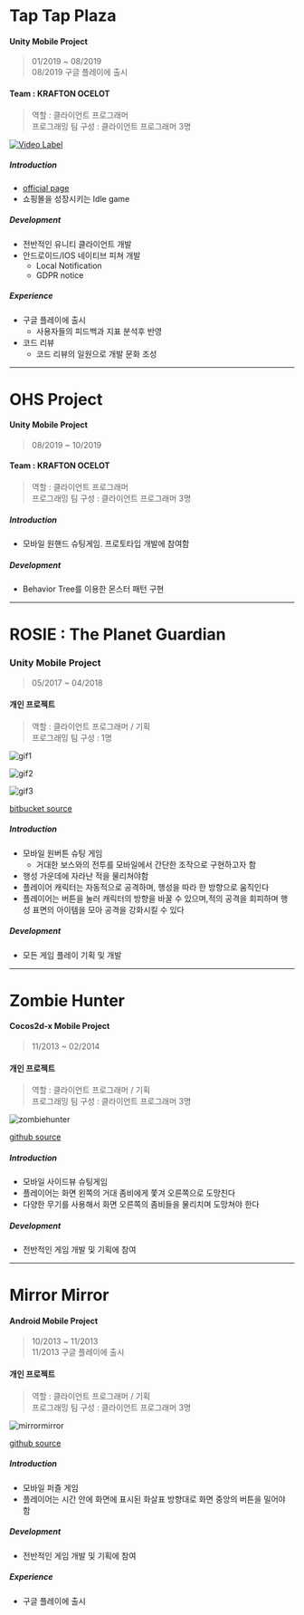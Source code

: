 # Tap Tap Plaza
    
#### Unity Mobile Project
> 01/2019 ~ 08/2019  
> 08/2019 구글 플레이에 출시  

#### Team : KRAFTON OCELOT
> 역할 : 클라이언트 프로그래머  
> 프로그래밍 팀 구성 : 클라이언트 프로그래머 3명

[![Video Label](http://img.youtube.com/vi/LVwMEJusWXg/0.jpg)](https://www.youtube.com/watch?v=LVwMEJusWXg) 

##### Introduction
- [official page](http://en.pnixgames.com/games/taptapplaza)
- 쇼핑몰을 성장시키는 Idle game

##### Development
- 전반적인 유니티 클라이언트 개발
- 안드로이드/IOS 네이티브 피쳐 개발
	- Local Notification
	- GDPR notice
	
##### Experience
- 구글 플레이에 출시
	- 사용자들의 피드백과 지표 분석후 반영
- 코드 리뷰
	- 코드 리뷰의 일원으로 개발 문화 조성
  
-----
  
# OHS Project
    
#### Unity Mobile Project
> 08/2019 ~ 10/2019  

#### Team : KRAFTON OCELOT
> 역할 : 클라이언트 프로그래머  
> 프로그래밍 팀 구성 : 클라이언트 프로그래머 3명

##### Introduction
- 모바일 원핸드 슈팅게임. 프로토타입 개발에 참여함

##### Development
- Behavior Tree를 이용한 몬스터 패턴 구현
  
-----
  
# ROSIE : The Planet Guardian
### Unity Mobile Project
> 05/2017 ~ 04/2018  

#### 개인 프로젝트
> 역할 : 클라이언트 프로그래머 / 기획  
> 프로그래밍 팀 구성 : 1명

![gif1](/img/rosie1.gif)
  
![gif2](/img/rosie2.gif)
  
![gif3](/img/rosie3.gif)
  
[bitbucket source](https://bitbucket.org/cicadakim/rosie/src/master/)
  
##### Introduction
- 모바일 원버튼 슈팅 게임
	- 거대한 보스와의 전투를 모바일에서 간단한 조작으로 구현하고자 함
- 행성 가운데에 자라난 적을 물리쳐야함
- 플레이어 캐릭터는 자동적으로 공격하며, 행성을 따라 한 방향으로 움직인다
- 플레이어는 버튼을 눌러 캐릭터의 방향을 바꿀 수 있으며,적의 공격을 회피하며 행성 표면의 아이템을 모아 공격을 강화시킬 수 있다

##### Development
- 모든 게임 플레이 기획 및 개발
  
-----
    
# Zombie Hunter  

#### Cocos2d-x Mobile Project
> 11/2013 ~ 02/2014  

#### 개인 프로젝트
> 역할 : 클라이언트 프로그래머 / 기획  
> 프로그래밍 팀 구성 : 클라이언트 프로그래머 3명
  
![zombiehunter](/img/zombiehunter.png)
  
[github source](https://github.com/CicadaKim/ZombieHunter)

##### Introduction
- 모바일 사이드뷰 슈팅게임
- 플레이어는 화면 왼쪽의 거대 좀비에게 쫓겨 오른쪽으로 도망친다
- 다양한 무기를 사용해서 화면 오른쪽의 좀비들을 물리치며 도망쳐야 한다

##### Development
- 전반적인 게임 개발 및 기획에 참여
  
-----
  
# Mirror Mirror  

#### Android Mobile Project
> 10/2013 ~ 11/2013  
> 11/2013 구글 플레이에 출시  

#### 개인 프로젝트
> 역할 : 클라이언트 프로그래머 / 기획  
> 프로그래밍 팀 구성 : 클라이언트 프로그래머 3명
  
![mirrormirror](/img/mirrormirror.png)
  
[github source](https://github.com/CicadaKim/MirrorMirror)

##### Introduction
- 모바일 퍼즐 게임
- 플레이어는 시간 안에 화면에 표시된 화살표 방향대로 화면 중앙의 버튼을 밀어야 함

##### Development
- 전반적인 게임 개발 및 기획에 참여
	
##### Experience
- 구글 플레이에 출시